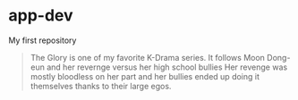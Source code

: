 # app-dev
My first repository

> The Glory is one of my favorite K-Drama series.
> It follows Moon Dong-eun and her revernge versus her high school bullies
> Her revenge was mostly bloodless on her part and her bullies ended up doing it themselves thanks to their large egos.
